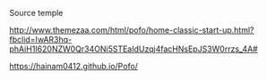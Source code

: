 Source temple

http://www.themezaa.com/html/pofo/home-classic-start-up.html?fbclid=IwAR3hq-phAiH1I620NZW0Qr34ONi5STEaIdUzqj4facHNsEpJS3W0rrzs_4A#


https://hainam0412.github.io/Pofo/
